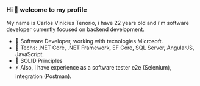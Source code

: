 ### Hi 👋 welcome to my profile

My name is Carlos Vinícius Tenorio, i have 22 years old and i'm software developer currently focused on backend development.

- 💼 Software Developer, working with tecnologies Microsoft.
- 💬 Techs: .NET Core, .NET Framework, EF Core, SQL Server, AngularJS, JavaScript.
- 🌱 SOLID Principles
- ⚡ Also, i have experience as a software tester e2e (Selenium), integration (Postman).
